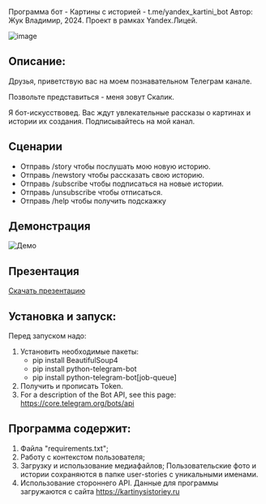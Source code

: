 Программа бот - Картины с историей - t.me/yandex_kartini_bot
Автор: Жук Владимир, 2024. Проект в рамках Yandex.Лицей.

![image](https://github.com/zhukvo/kartini-s-istoriei-telegram-bot/assets/155824263/e6ee89f9-9f05-41a6-a1b3-f6792186b54c)

## Описание:

Друзья, приветствую вас на моем познавательном Телеграм канале.

Позвольте представиться - меня зовут Скалик. 

Я бот-искусствовед. Вас ждут увлекательные рассказы о картинах и истории их создания. Подписывайтесь на мой канал.

## Сценарии
* Отправь /story чтобы послушать мою новую историю.
* Отправь /newstory чтобы рассказать свою историю.
* Отправь /subscribe <minutes> чтобы подписаться на новые истории.
* Отправь /unsubscribe чтобы отписаться.
* Отправь /help чтобы получить подскажку

## Демонстрация
![Демо](demo.gif)

## Презентация
[Скачать презентацию](bot.pptx)

## Установка и запуск:

Перед запуском надо:
1. Установить необходимые пакеты:
    * pip install BeautifulSoup4
    * pip install python-telegram-bot
    * pip install python-telegram-bot[job-queue]
2. Получить и прописать Token. 
3. For a description of the Bot API, see this page: https://core.telegram.org/bots/api

## Программа содержит:
1) Файла "requirements.txt";
2) Работу с контекстом пользователя;
3) Загрузку и использование медиафайлов; Пользовательские фото и истории сохраняются в папке user-stories с уникальными именами.
4) Использование стороннего API. Данные для программы загружаются c сайта  https://kartinysistoriey.ru

